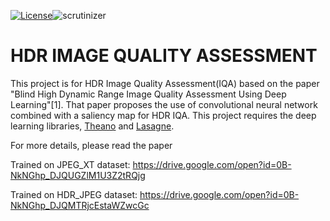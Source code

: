 [![License](https://img.shields.io/badge/License-BSD%203--Clause-blue.svg)](https://opensource.org/licenses/BSD-3-Clause)![scrutinizer](https://scrutinizer-ci.com/g/SenJia/HDR_QUALITY/badges/quality-score.png?b=master)

# HDR IMAGE QUALITY ASSESSMENT

This project is for HDR Image Quality Assessment(IQA) based on the paper "Blind High Dynamic Range Image Quality Assessment Using Deep Learning"[1]. That paper proposes the use of convolutional neural network combined with a saliency map for HDR IQA. This project requires the deep learning libraries, [Theano](https://github.com/Theano/Theano) and [Lasagne](https://github.com/Lasagne/Lasagne).

For more details, please read the paper

Trained on JPEG_XT dataset: https://drive.google.com/open?id=0B-NkNGhp_DJQUGZlM1U3Z2tRQjg

Trained on HDR_JPEG dataset: https://drive.google.com/open?id=0B-NkNGhp_DJQMTRjcEstaWZwcGc
